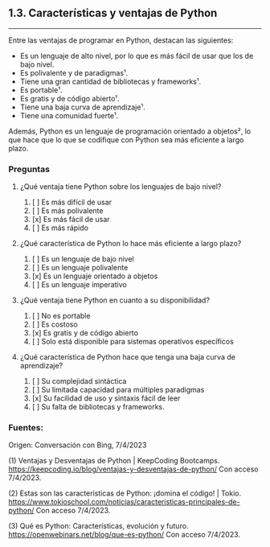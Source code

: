 ## 1.3. Características y ventajas de Python
---
Entre las ventajas de programar en Python, destacan las siguientes:
- Es un lenguaje de alto nivel, por lo que es más fácil de usar que los de bajo nivel.
- Es polivalente y de paradigmas¹.
- Tiene una gran cantidad de bibliotecas y frameworks¹.
- Es portable¹.
- Es gratis y de código abierto¹.
- Tiene una baja curva de aprendizaje¹.
- Tiene una comunidad fuerte¹.

Además, Python es un lenguaje de programación orientado a objetos², lo que hace que lo que se codifique con Python sea más eficiente a largo plazo.

### Preguntas

1. ¿Qué ventaja tiene Python sobre los lenguajes de bajo nivel?
   1. [ ] Es más difícil de usar
   2. [ ] Es más polivalente
   3. [x] Es más fácil de usar
   4. [ ] Es más rápido

2. ¿Qué característica de Python lo hace más eficiente a largo plazo?
   1. [ ] Es un lenguaje de bajo nivel
   2. [ ] Es un lenguaje polivalente
   3. [x] Es un lenguaje orientado a objetos
   4. [ ] Es un lenguaje imperativo

3. ¿Qué ventaja tiene Python en cuanto a su disponibilidad?
   1. [ ] No es portable
   2. [ ] Es costoso
   3. [x] Es gratis y de código abierto
   4. [ ] Solo está disponible para sistemas operativos específicos

4. ¿Qué característica de Python hace que tenga una baja curva de aprendizaje?
   1. [ ] Su complejidad sintáctica
   2. [ ] Su limitada capacidad para múltiples paradigmas
   3. [x] Su facilidad de uso y sintaxis fácil de leer
   4. [ ] Su falta de bibliotecas y frameworks.

### Fuentes:

Origen: Conversación con Bing, 7/4/2023

(1) Ventajas y Desventajas de Python | KeepCoding Bootcamps. https://keepcoding.io/blog/ventajas-y-desventajas-de-python/ Con acceso 7/4/2023.

(2) Estas son las características de Python: ¡domina el código! | Tokio. https://www.tokioschool.com/noticias/caracteristicas-principales-de-python/ Con acceso 7/4/2023.

(3) Qué es Python: Características, evolución y futuro. https://openwebinars.net/blog/que-es-python/ Con acceso 7/4/2023.

